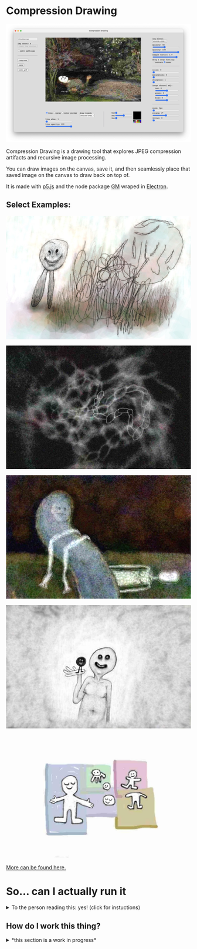 # Compression Drawing
![Screenshot of my drawing tool Campression Drawing. A highly distorted crop of the painting "Ophelia" by John Everett Millais (A painting of a woman in a dress floating on her back down a stream. The face of the woman in the original has a heavly look of sadness and emptyness). This altered version in the app has her face painted over with a smiley face](/readme-files/screenshots/hello.png)

Compression Drawing is a drawing tool that explores JPEG compression artifacts and recursive image processing.<br>

You can draw images on the canvas, save it, and then seamlessly place that saved image on the canvas to draw back on top of.
<!-- The process of saving an image as a jpeg file is lossy, meaning some data can be lost every time it is saved and can't be restored. Over many repeated saves, visual distortions can start to emerge known as compression artifacts. While generally considered undesired, I find them aesthetically and conceptually interesting with how they age an image like how physical media deteriorates overtime. This tool was made to streamline the process of propigating these artifacts and add to them by drawing with each save. -->

It is made with [p5.js](https://p5js.org/) and the node package [GM](https://aheckmann.github.io/gm/) wraped in [Electron](https://www.electronjs.org/).<br>
## Select Examples:

![](readme-files/example-images/littleLegs.jpg)

![](readme-files/example-images/thisCanvas-cmprss-00627.jpg)

![](readme-files/example-images/wormBod.jpg)

![](readme-files/example-images/duo00001.jpg)

![](readme-files/example-images/shoot00001.jpg)

[More can be found here.](readme-files/example-images)

# So... can I actually run it

<details><summary>To the person reading this: yes! (click for instuctions)</summary>
If you are familiar with Node, NPM, and using a command-line interface, this will be very straight forward. Prerequisites are Node.JS, NPM, and GraphicsMagick

If not, I recommend watching [this playlist](https://www.youtube.com/playlist?list=PLRqwX-V7Uu6b36TzJidYfIYwTFEq3K5qH) by The Coding Train that I watched when first starting this project. This will hopefully give you a good explanation of Node, NPM, and command-line usage.

*_Remember: use your command-line carefully and responsibly!_*

There's a few steps that need to be followed before that can happen though. Make sure you are connected to the internet for this as you'll be downloading a few things. You will also need to use a command-line interface for a lot of these steps. I do apologize for this current requirement as it is not the most user-friendly way if you are brand new to this, but I'll try to be as detailed as possible.
Small instructions disclaimer: Since I am using a Mac, I have not tried these steps on Windows.
1. [Download and install Node.js]([https://nodejs.org/en](https://nodejs.org/en/download)) for your operating system is. Make sure you download the LTS version (at the time of writing it is 18.17.0) as that will be the most reliable. This will also install NPM version 9.6.7.
2. Test to see if they were successfully installed by going to your computers command-line interface. On Mac use Terminal, on Windows use either CMD or Powershell. Once it's open, copy and paste this:
   ```
   node -v
   npm -v
   ```
   Press enter. It should display the installed versions something like this:
   ```
   v18.17.0
   9.6.7
   ```
4. Next go install [GraphicsMagick](http://www.graphicsmagick.org/) for your operating system. This is required for a node package the app uses (the one that dose all of the compressing and other stuff). On its own, GraphicsMagick is basically Photoshop but as a text adventure and free. (not necessary, but if you think GM cool, I recommend checking out [ImageMagick](https://imagemagick.org/index.php) too!)
1. Download/clone this repo. The whole thing. A way to do this on your browser is to go to the top of the main page of this repo and find the button that says `<> Code`. Click it and then click the `Download ZIP` option. Once downloaded, unzip it and move it to where ever you'd like it to be.
3. Back in your command-line, type `cd`, space, and then the path to the unzipped repo folder (i.e. `cd /the/path/to/Compression-Drawing`). Once that is typed up in the command-line, press enter. You should now be inside of Compression-Drawing within your command-line.
4. Now that you're in the directory, type `npm install` and press enter to download the necessary packages in the directory(this may take a minute)
5. Finally, type `npm start` and enter to run the app
and with that, fingers and toes crossed, it should be running on your computer!</details>

## How do I work this thing?
<details><summary>*this section is a work in progress*</summary>
- First of all, when you click the "compress" button in the lower left area that will compress the current canvas.  
- You can also press the tilde key (`~`) to also compress.  
- The sliders and options on the right will effect how the image is processed. A key slider, the one labeled "quality", determines the overall compression. Higher means less compression and lower mean more.

If you've used MS Paint then you'll feel slightly at home!  
- There are three drawing tools to use; line, spray, and color picker.  
- The line draws a line on the canvas. You can adjust the size and alpha/transparency.  
- The spray tool acts like a spray can. You can adjust the diameter of the spray, the dot size of the spray, the density of the dots, and the alpha/transparency of the spray.  
- Finally, the color picker will get the color value of whatever you click on inside of the canvas and will be used as the color for drawing tools.

To view your image files, enter the app directory and head into the `public` folder and then into the `images` folder.  
- Inside are two folders: `canvas` and `gif`. Your still images will be inside of the `canvas`.  
- **IMPORTANT:** remember to move your images to a new and safe location after you exit the app. If you don't and start it up again the new drawing will save over the old ones.</details>
